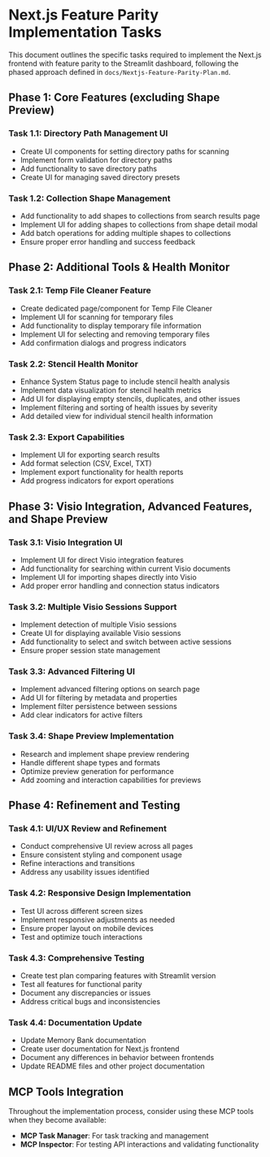 # Next.js Feature Parity Implementation Tasks

This document outlines the specific tasks required to implement the Next.js frontend with feature parity to the Streamlit dashboard, following the phased approach defined in `docs/Nextjs-Feature-Parity-Plan.md`.

## Phase 1: Core Features (excluding Shape Preview)

### Task 1.1: Directory Path Management UI
- Create UI components for setting directory paths for scanning
- Implement form validation for directory paths
- Add functionality to save directory paths
- Create UI for managing saved directory presets

### Task 1.2: Collection Shape Management
- Add functionality to add shapes to collections from search results page
- Implement UI for adding shapes to collections from shape detail modal
- Add batch operations for adding multiple shapes to collections
- Ensure proper error handling and success feedback

## Phase 2: Additional Tools & Health Monitor

### Task 2.1: Temp File Cleaner Feature
- Create dedicated page/component for Temp File Cleaner
- Implement UI for scanning for temporary files
- Add functionality to display temporary file information
- Implement UI for selecting and removing temporary files
- Add confirmation dialogs and progress indicators

### Task 2.2: Stencil Health Monitor
- Enhance System Status page to include stencil health analysis
- Implement data visualization for stencil health metrics
- Add UI for displaying empty stencils, duplicates, and other issues
- Implement filtering and sorting of health issues by severity
- Add detailed view for individual stencil health information

### Task 2.3: Export Capabilities
- Implement UI for exporting search results
- Add format selection (CSV, Excel, TXT)
- Implement export functionality for health reports
- Add progress indicators for export operations

## Phase 3: Visio Integration, Advanced Features, and Shape Preview

### Task 3.1: Visio Integration UI
- Implement UI for direct Visio integration features
- Add functionality for searching within current Visio documents
- Implement UI for importing shapes directly into Visio
- Add proper error handling and connection status indicators

### Task 3.2: Multiple Visio Sessions Support
- Implement detection of multiple Visio sessions
- Create UI for displaying available Visio sessions
- Add functionality to select and switch between active sessions
- Ensure proper session state management

### Task 3.3: Advanced Filtering UI
- Implement advanced filtering options on search page
- Add UI for filtering by metadata and properties
- Implement filter persistence between sessions
- Add clear indicators for active filters

### Task 3.4: Shape Preview Implementation
- Research and implement shape preview rendering
- Handle different shape types and formats
- Optimize preview generation for performance
- Add zooming and interaction capabilities for previews

## Phase 4: Refinement and Testing

### Task 4.1: UI/UX Review and Refinement
- Conduct comprehensive UI review across all pages
- Ensure consistent styling and component usage
- Refine interactions and transitions
- Address any usability issues identified

### Task 4.2: Responsive Design Implementation
- Test UI across different screen sizes
- Implement responsive adjustments as needed
- Ensure proper layout on mobile devices
- Test and optimize touch interactions

### Task 4.3: Comprehensive Testing
- Create test plan comparing features with Streamlit version
- Test all features for functional parity
- Document any discrepancies or issues
- Address critical bugs and inconsistencies

### Task 4.4: Documentation Update
- Update Memory Bank documentation
- Create user documentation for Next.js frontend
- Document any differences in behavior between frontends
- Update README files and other project documentation

## MCP Tools Integration

Throughout the implementation process, consider using these MCP tools when they become available:

- **MCP Task Manager**: For task tracking and management
- **MCP Inspector**: For testing API interactions and validating functionality